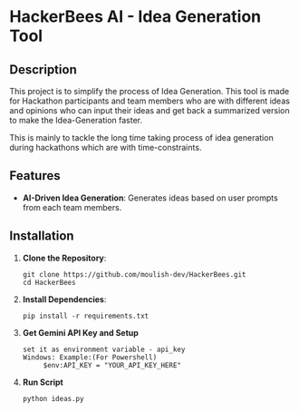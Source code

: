 # HackerBees AI - Idea Generation Tool

## Description

This project is to simplify the process of Idea Generation. This tool is made for Hackathon participants and team members who are with different ideas and opinions who can input their ideas and get back a summarized version to make the Idea-Generation faster.

This is mainly to tackle the long time taking process of idea generation during hackathons which are with time-constraints.

## Features

- **AI-Driven Idea Generation**: Generates ideas based on user prompts from each team members.

## Installation

1. **Clone the Repository**:
    ```
    git clone https://github.com/moulish-dev/HackerBees.git
    cd HackerBees
    ```

2. **Install Dependencies**:
   ```
   pip install -r requirements.txt
   ```

3. **Get Gemini API Key and Setup**
    ```get gemini key
    set it as environment variable - api_key
    Windows: Example:(For Powershell)
         $env:API_KEY = "YOUR_API_KEY_HERE"
    ```

4. **Run Script**
    ```Run ideas.py
    python ideas.py
    ```